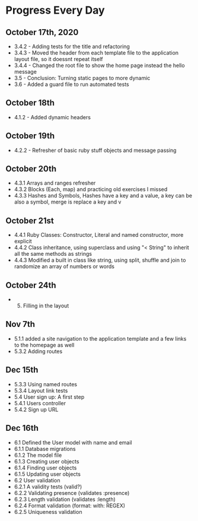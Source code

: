 # Progress Every Day

## October 17th, 2020

* 3.4.2 - Adding tests for the title and refactoring
* 3.4.3 - Moved the header from each template file to the application layout file, so it doessnt repeat itself
* 3.4.4 - Changed the root file to show the home page instead the hello message
* 3.5 - Conclusion: Turning static pages to more dynamic
* 3.6 - Added a guard file to run automated tests
  
## October 18th

* 4.1.2 - Added dynamic headers
  
## October 19th

* 4.2.2 - Refresher of basic ruby stuff objects and message passing

## October 20th

* 4.3.1 Arrays and ranges refresher
* 4.3.2 Blocks (Each, map) and practicing old exercises I missed
* 4.3.3 Hashes and Symbols,  Hashes have a key and a value, a key can be also a symbol, merge is replace a key and v

## October 21st

* 4.4.1 Ruby Classes: Constructor, Literal and named constructor, more explicit
* 4.4.2 Class inheritance, using superclass and using "< String" to inherit all the same methods as strings 
* 4.4.3 Modified a built in class like string, using split, shuffle and join to randomize an array of numbers or words

## October 24th

* 5. Filling in the layout

## Nov 7th

* 5.1.1 added a site navigation to the application template and a few links to the homepage as well
* 5.3.2 Adding routes

## Dec 15th
* 5.3.3 Using named routes
* 5.3.4 Layout link tests
* 5.4 User sign up: A first step
* 5.4.1 Users controller
* 5.4.2 Sign up URL

## Dec 16th
* 6.1 Defined the User model with name and email
* 6.1.1 Database migrations
* 6.1.2 The model file
* 6.1.3 Creating user objects
* 6.1.4 Finding user objects
* 6.1.5 Updating user objects
* 6.2 User validation
* 6.2.1 A validity tests (valid?)
* 6.2.2 Validating presence (validates :presence)
* 6.2.3 Length validation (validates :length)
* 6.2.4 Format validation (format: with: REGEX)
* 6.2.5 Uniqueness validation